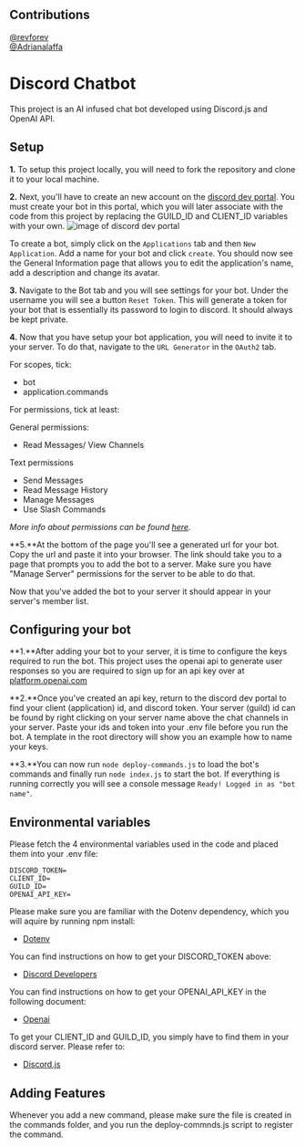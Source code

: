 ## Contributions

[@revforev](https://github.com/revforev)
<br>
[@Adrianalaffa](https://github.com/AdrianaIaffa)

# Discord Chatbot

This project is an AI infused chat bot developed using Discord.js and OpenAI API.

## Setup

**1.** To setup this project locally, you will need to fork the repository and clone it to your local machine.

**2.** Next, you'll have to create an new account on the [discord dev portal](https://discord.com/developers/). You must create your bot in this portal, which you will later associate with the code from this project by replacing the GUILD_ID and CLIENT_ID variables with your own.
![image of discord dev portal](/images/readme/dev_portal.png)

To create a bot, simply click on the `Applications` tab and then `New Application`. Add a name for your bot and click `create`. You should now see the General Information page that allows you to edit the application's name, add a description and change its avatar.

**3.** Navigate to the Bot tab and you will see settings for your bot. Under the username you will see a button `Reset Token`. This will generate a token for your bot that is essentially its password to login to discord. It should always be kept private.

**4.** Now that you have setup your bot application, you will need to invite it to your server. To do that, navigate to the `URL Generator` in the `OAuth2` tab.

For scopes, tick:

- bot
- application.commands

For permissions, tick at least:

General permissions:

- Read Messages/ View Channels

Text permissions

- Send Messages
- Read Message History
- Manage Messages
- Use Slash Commands

_More info about permissions can be found [here](https://discord.com/developers/docs/topics/permissions)._

**5.**At the bottom of the page you'll see a generated url for your bot. Copy the url and paste it into your browser.
The link should take you to a page that prompts you to add the bot to a server. Make sure you have "Manage Server" permissions for the server to be able to do that.

Now that you've added the bot to your server it should appear in your server's member list.

## Configuring your bot

**1.**After adding your bot to your server, it is time to configure the keys required to run the bot.
This project uses the openai api to generate user responses so you are required to sign up for an api key over at [platform.openai.com](https://platform.openai.com/docs/overview)

**2.**Once you've created an api key, return to the discord dev portal to find your client (application) id, and discord token. Your server (guild) id can be found by right clicking on your server name above the chat channels in your server. Paste your ids and token into your .env file before you run the bot. A template in the root directory will show you an example how to name your keys.

**3.**You can now run `node deploy-commands.js` to load the bot's commands and finally run `node index.js` to start the bot. If everything is running correctly you will see a console message `Ready! Logged in as "bot name"`.

## Environmental variables

Please fetch the 4 environmental variables used in the code and placed them into your .env file:

```
DISCORD_TOKEN=
CLIENT_ID=
GUILD_ID=
OPENAI_API_KEY=

```

Please make sure you are familiar with the Dotenv dependency, which you will aquire by running npm install:

- [Dotenv](https://www.dotenv.org/docs/)

You can find instructions on how to get your DISCORD_TOKEN above:

- [Discord Developers](https://discord.com/developers/)

You can find instructions on how to get your OPENAI_API_KEY in the following document:

- [Openai](https://help.openai.com/en/)

To get your CLIENT_ID and GUILD_ID, you simply have to find them in your discord server. Please refer to:

- [Discord.js](https://discord.js.org/)

## Adding Features

Whenever you add a new command, please make sure the file is created in the commands folder, and you run the deploy-commnds.js script to register the command.
